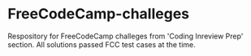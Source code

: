 # FreeCodeCamp-challeges
Respository for FreeCodeCamp challeges from 'Coding Inreview Prep' section.
All solutions passed FCC test cases at the time.
